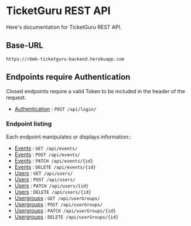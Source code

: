 # TicketGuru REST API

Here's documentation for TicketGuru REST API.

## Base-URL

`https://rbmk-ticketguru-backend.herokuapp.com`

## Endpoints require Authentication

Closed endpoints require a valid Token to be included in the header of the
request.

* [Authentication](authentication.md) : `POST /api/login/`

### Endpoint listing

Each endpoint manipulates or displays information::

* [Events](event/get.md) : `GET /api/events/`
* [Events](event/post.md) : `POST /api/events/`
* [Events](event/patch.md) : `PATCH /api/events/{id}`
* [Events](event/delete.md) : `DELETE /api/events/{id}`
* [Users](user/get.md) : `GET /api/users/`
* [Users](user/post.md) : `POST /api/users/`
* [Users](user/patch.md) : `PATCH /api/users/{id}`
* [Users](user/delete.md) : `DELETE /api/users/{id}`
* [Usergroups](usergroups/get.md) : `GET /api/userGroups/`
* [Usergroups](usergroups/post.md) : `POST /api/userGroups/`
* [Usergroups](usergroups/patch.md) : `PATCH /api/userGroups/{id}`
* [Usergroups](usergroups/delete.md) : `DELETE /api/userGroups/{id}`
